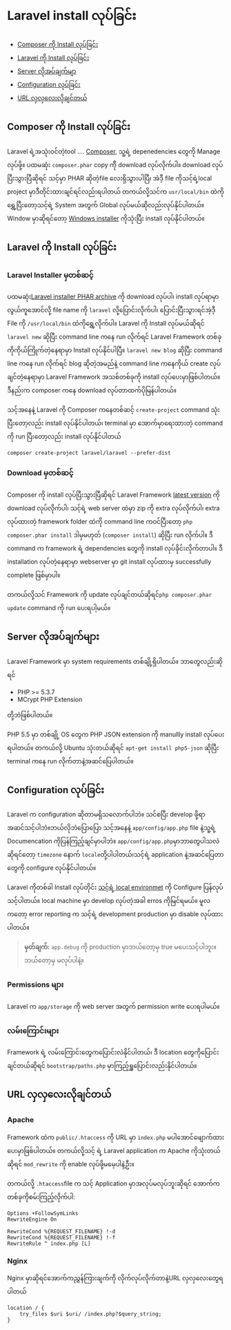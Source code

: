 # Laravel install လုပ်ခြင်း

- [Composer ကို Install လုပ်ခြင်း](#install-composer)
- [Laravel ကို Install လုပ်ခြင်း](#install-laravel)
- [Server လိုအပ်ချက်မျာ](#server-requirements)
- [Configuration လုပ်ခြင်း](#configuration)
- [URL လှလှလေးလိုချင်တယ်](#pretty-urls)

<a name="install-composer"></a>
## Composer ကို Install လုပ်ခြင်း

Laravel ရဲ့အသုံးဝင်တဲ့tool .... [Composer](http://getcomposer.org), သူ့ရဲ့ depenedencies တွေကို Manage လုပ်ဖို့။ ပထမဆုံး `composer.phar` copy ကိို download လုပ်လိုက်ပါ။ download လုပ်ပြီးသွားပြီဆိုရင် သင့်မှာ PHAR ဆိုတဲ့file လေးရှိသွားပါပြီ၊ အဲဒီ့ file ကိုသင့်ရဲ့local project မှာဒီတိုင်းထားချင်ရင်လည်းရပါတယ် တကယ်လို့သင်က `usr/local/bin` ထဲကိုရွှေ့ပြီးတော့သင့်ရဲ့  System အတွက် Global လုပ်မယ်ဆိုလည်းလုပ်နိုင်ပါတယ်။ Window မှာဆိုရင်တော့ [Windows installer](https://getcomposer.org/Composer-Setup.exe) ကိုသုံးပြီး install လုပ်နိုင်ပါတယ်။

<a name="install-laravel"></a>
## Laravel ကို Install လုပ်ခြင်း

### Laravel Installer မှတစ်ဆင့်

ပထမဆုံး[Laravel installer PHAR archive](http://laravel.com/laravel.phar) ကို  download လုပ်ပါ၊ install လုပ်ရာမှာလွယ်ကူအောင်လို့ file name ကို `laravel` လို့ပြောင်းလိုက်ပါ၊ ပြောင်းပြီးသွားရင်အဲ့ဒီ့ File ကို  `/usr/local/bin` ထဲကိုရွှေ့လိုက်ပါ။ Laravel ကို Install လုပ်မယ်ဆိုရင် `laravel new` ဆိုပြီး command line ကနေ run လိုက်ရင် Laravel Framework တစ်ခုကိုကိုယ်ကြိုက်တဲ့နေရာမှာ Install လုပ်နိုင်ပါပြီ။ `laravel new blog` ဆိုပြီး command line ကနေ run လိုက်ရင် blog ဆိုတဲ့အမည်နဲ့ command line ကနေကိုယ် create လုပ်ချင်တဲ့နေရာမှာ Laravel Framework အသစ်တစ်ခုကို install လုပ်ပေးမှာဖြစ်ပါတယ်။ ဒီနည်းက composer ကနေ download လုပ်တာထက်ပိုမြန်ပါတယ်။

သင့်အနေနဲ့ Laravel ကို Composer ကနေတစ်ဆင့် `create-project`  command သုံးပြီးတော့လည်း install လုပ်နိုင်ပါတယ်၊ terminal မှာ အောက်မှာရေးထားတဲ့ command ကို run ပြီးတော့လည်း install လုပ်နိုင်ပါတယ်

	composer create-project laravel/laravel --prefer-dist

### Download မှတစ်ဆင့်

Composer ကို install လုပ်ပြီးသွားပြီဆိုရင် Laravel Framework [latest version](https://github.com/laravel/laravel/archive/master.zip) ကို download လုပ်လိုက်ပါ၊  သင့်ရဲ့ web server ထဲမှာ  zip ကို extra လုပ်လိုက်ပါ၊ extra လုပ်ထားတဲ့  framework folder ထဲကို command line ကဝင်ပြီးတော့  `php composer.phar install` ဒါမှမဟုတ် (`composer install`) ဆိုပြီး run လိုက်ပါ။ ဒီ command က framework ရဲ့ dependencies တွေကို install လုပ်ခိုင်းလိုက်တာပါ။ ဒီ installation လုပ်တဲ့နေရာမှာ webserver မှာ git install လုပ်ထားမှ successfully complete ဖြစ်မှာပါ။

တကယ်လို့သင် Framework ကို update လုပ်ချင်တယ်ဆိုရင်`php composer.phar update` command ကို run ပေးရပါ့မယ်။

<a name="server-requirements"></a>
## Server လိုအပ်ချက်များ
Laravel Framework မှာ system requirements တစ်ချို့ရှိပါတယ်။ ဘာတွေလည်းဆိုရင်

- PHP >= 5.3.7
- MCrypt PHP Extension

တို့ဘဲဖြစ်ပါတယ်။

PHP 5.5 မှာ တစ်ချို့ OS တွေက PHP JSON extension ကို manullly install လုပ်ပေးရပါတယ်။ တကယ်လို့ Ubuntu သုံးတယ်ဆိုရင် `apt-get install php5-json` ဆိုပြီး terminal ကနေ run လိုက်တာနဲ့အဆင်ပြေပါတယ်။

<a name="configuration"></a>
## Configuration လုပ်ခြင်း

Laravel က configuration ဆိုတာမရှိသလောက်ပါဘဲ။ သင်စပြီး develop ဖို့ရာအဆင်သင့်ပါဘဲ။ဘယ်လိုဘဲပြောပြော သင့်အနေနဲ့ `app/config/app.php` file နဲ့သူ့ရဲ့ Documencation ကိုပြန်ကြည့်ချင်မှာပါဘဲ။ `app/config/app.php`မှာဘာတွေပါသလဲဆိုရင်တော့ `timezone` နောက် `locale`တို့ပါပါတယ်၊သင့်ရဲ့ application နဲ့အဆင်ပြေတာတွေကို configure လုပ်နိုင်ပါတယ်။

Laravel ကိုတစ်ခါ Install လုပ်တိုင်း [သင့်ရဲ့ local environmet](configuration#environment-configuration.md) ကို Configure ပြန်လုပ်သင့်ပါတယ်။ local machine မှာ     develop လုပ်တဲ့အခါ erros ကိုမြင်ရမယ်။ မူလကတော့ error reporting က သင့်ရဲ့ development production မှာ disable လုပ်ထားပါတယ်။

> **မှတ်ချက်:** `app.debug` ကို production မှာဘယ်တော့မှ true မပေးသင့်ပါဘူး။ဘယ်တော့မှ မလုပ်ပါနဲ့။

<a name="permissions"></a>
### Permissions များ

Laravel က   `app/storage` ကို web server အတွက် permission write ပေးရပါမယ်။

<a name="paths"></a>
### လမ်းကြောင်းများ

Framework ရဲ့ လမ်းကြောင်းတွေကပြောင်းလဲနိုင်ပါတယ်၊ ဒီ location တွေကိုပြောင်းချင်တယ်ဆိုရင် `bootstrap/paths.php` မှာကြည့်ရှူပြောင်းလည်းနိုင်ပါတယ်။

<a name="pretty-urls"></a>
## URL လှလှလေးလိုချင်တယ်

### Apache

Framework ထဲက `public/.htaccess` ကို URL မှာ `index.php` မပါအောင်ဖျောက်ထားပေးမှာဖြစ်ပါတယ်။ တကယ်လို့သင့် ရဲ့ Laravel application က Apache ကိုသုံးတယ်ဆိုရင်  `mod_rewrite` ကို enable လုပ်ဖို့မမေ့ပါနဲ့ဦး။

တကယ်လို့ `.htaccess`file က သင့် Application မှာအလုပ်မလုပ်ဘူးဆိုရင် အောက်ကတစ်ခုကိုစမ်းကြည့်လိုက်ပါ:

	Options +FollowSymLinks
	RewriteEngine On

	RewriteCond %{REQUEST_FILENAME} !-d
	RewriteCond %{REQUEST_FILENAME} !-f
	RewriteRule ^ index.php [L]

### Nginx

Nginx မှာဆိုရင်အောက်ကညွှန်ကြားချက်ကို လိုက်လုပ်လိုက်တာနဲ့URL လှလှလေးတွေရပါတယ်

    location / {
        try_files $uri $uri/ /index.php?$query_string;
    }
